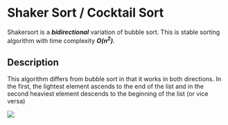 # Shaker Sort / Cocktail Sort

Shakersort is a _**bidirectional**_ variation of bubble sort. 
This is stable sorting algorithm with time complexity _**O(n<sup>2</sup>)**_.

## Description

This algorithm differs from bubble sort in that it works in both directions. 
In the first, the lightest element ascends to the end of the list and in the second heaviest element descends to the beginning of the list (or vice versa)

![](https://upload.wikimedia.org/wikipedia/commons/e/ef/Sorting_shaker_sort_anim.gif)
